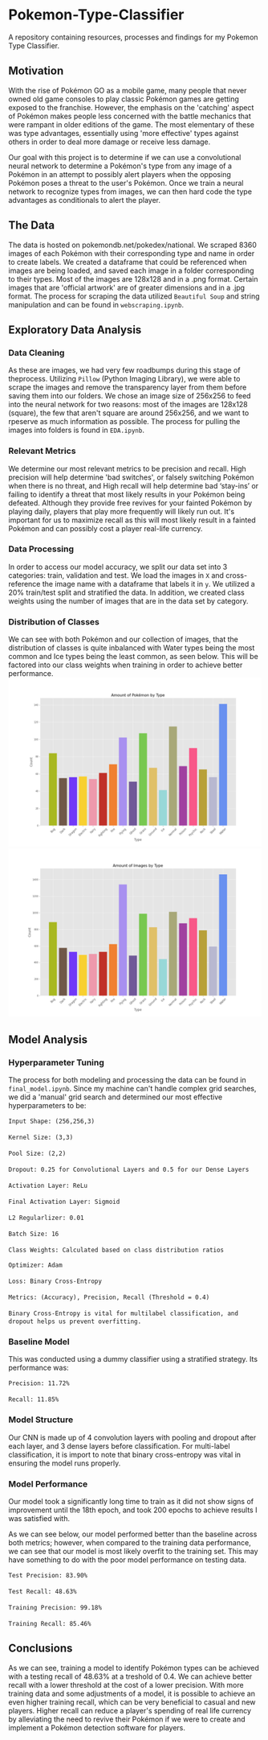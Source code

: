 # Pokemon-Type-Classifier
A repository containing resources, processes and findings for my Pokemon Type Classifier.

## Motivation
With the rise of Pokémon GO as a mobile game, many people that never owned old game consoles to play classic Pokémon games are getting exposed to the franchise. However, the emphasis on the 'catching' aspect of Pokémon makes people less concerned with the battle mechanics that were rampant in older editions of the game. The most elementary of these was type advantages, essentially using 'more effective' types against others in order to deal more damage or receive less damage. 

Our goal with this project is to determine if we can use a convolutional neural network to determine a Pokémon's type from any image of a Pokémon in an attempt to possibly alert players when the opposing Pokémon poses a threat to the user's Pokémon. Once we train a neural network to recognize types from images, we can then hard code the type advantages as conditionals to alert the player.

## The Data
The data is hosted on pokemondb.net/pokedex/national. We scraped 8360 images of each Pokémon with their corresponding type and name in order to create labels. We created a dataframe that could be referenced when images are being loaded, and saved each image in a folder corresponding to their types. Most of the images are 128x128 and in a .png format. Certain images that are 'official artwork' are of greater dimensions and in a .jpg format. The process for scraping the data utilized ```Beautiful Soup``` and string manipulation and can be found in ```webscraping.ipynb```.

## Exploratory Data Analysis
### Data Cleaning
As these are images, we had very few roadbumps during this stage of theprocess. Utilizing ```Pillow``` (Python Imaging Library), we were able to scrape the images and remove the transparency layer from them before saving them into our folders. We chose an image size of 256x256 to feed into the neural network for two reasons: most of the images are 128x128 (square), the few that aren't square are around 256x256, and we want to rpeserve as much information as possible. The process for pulling the images into folders is found in ```EDA.ipynb```.

### Relevant Metrics
We determine our most relevant metrics to be precision and recall. High precision will help determine 'bad switches', or falsely switching Pokémon when there is no threat, and High recall will help determine bad ‘stay-ins’ or failing to identify a threat that most likely results in your Pokémon being defeated. Although they provide free revives for your fainted Pokémon by playing daily, players that play more frequently will likely run out. It's important for us to maximize recall as this will most likely result in a fainted Pokémon and can possibly cost a player real-life currency.

### Data Processing
In order to access our model accuracy, we split our data set into 3 categories: train, validation and test. We load the images in ```X``` and cross-reference the image name with a dataframe that labels it in ```y```. We utilized a 20% train/test split and stratified the data. In addition, we created class weights using the number of images that are in the data set by category.

### Distribution of Classes
We can see with both Pokémon and our collection of images, that the distribution of classes is quite inbalanced with Water types being the most common and Ice types being the least common, as seen below. This will be factored into our class weights when training in order to achieve better performance.
![](https://github.com/jtlaurel/Pokemon-Type-Classifier/blob/main/plots/type_distribution.png)
![](https://github.com/jtlaurel/Pokemon-Type-Classifier/blob/main/plots/image_distribution.png)

## Model Analysis
### Hyperparameter Tuning
The process for both modeling and processing the data can be found in ```final_model.ipynb```. Since my machine can't handle complex grid searches, we did a 'manual' grid search and determined our most effective hyperparameters to be:
```
Input Shape: (256,256,3)

Kernel Size: (3,3)

Pool Size: (2,2)

Dropout: 0.25 for Convolutional Layers and 0.5 for our Dense Layers

Activation Layer: ReLu

Final Activation Layer: Sigmoid

L2 Regularlizer: 0.01

Batch Size: 16

Class Weights: Calculated based on class distribution ratios
```
```
Optimizer: Adam

Loss: Binary Cross-Entropy

Metrics: (Accuracy), Precision, Recall (Threshold = 0.4)

Binary Cross-Entropy is vital for multilabel classification, and dropout helps us prevent overfitting. 
```

### Baseline Model
This was conducted using a dummy classifier using a stratified strategy.
Its performance was:
```
Precision: 11.72%

Recall: 11.85%
```
### Model Structure
Our CNN is made up of 4 convolution layers with pooling and dropout after each layer, and 3 dense layers before classification. For multi-label classification, it is import to note that binary cross-entropy was vital in ensuring the model runs properly. 


### Model Performance
Our model took a significantly long time to train as it did not show signs of improvement until the 18th epoch, and took 200 epochs to achieve results I was satisfied with. 

As we can see below, our model performed better than the baseline across both metrics; however, when compared to the training data performance, we can see that our model is most likely overfit to the training set. This may have something to do with the poor model performance on testing data. 
```
Test Precision: 83.90%

Test Recall: 48.63%

Training Precision: 99.18%

Training Recall: 85.46%
```
## Conclusions
As we can see, training a model to identify Pokémon types can be achieved with a testing recall of 48.63% at a treshold of 0.4. We can achieve better recall with a lower threshold at the cost of a lower precision. With more training data and some adjustments of a model, it is possible to achieve an even higher training recall, which can be very beneficial to casual and new players. Higher recall can reduce a player's spending of real life currency by alleviating the need to revive their Pokémon if we were to create and implement a Pokémon detection software for players.
